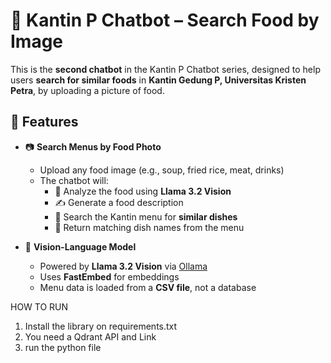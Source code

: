 # 🍱 Kantin P Chatbot – Search Food by Image

This is the **second chatbot** in the Kantin P Chatbot series, designed to help users **search for similar foods** in **Kantin Gedung P, Universitas Kristen Petra**, by uploading a picture of food.

## 📌 Features

- 📷 **Search Menus by Food Photo**
  - Upload any food image (e.g., soup, fried rice, meat, drinks)
  - The chatbot will:
    - 🧠 Analyze the food using **Llama 3.2 Vision**
    - ✍️ Generate a food description
    - 🔎 Search the Kantin menu for **similar dishes**
    - 🍛 Return matching dish names from the menu

- 🧠 **Vision-Language Model**
  - Powered by **Llama 3.2 Vision** via [Ollama](https://ollama.com)
  - Uses **FastEmbed** for embeddings
  - Menu data is loaded from a **CSV file**, not a database
 
HOW TO RUN
1. Install the library on requirements.txt
2. You need a Qdrant API and Link
3. run the python file
